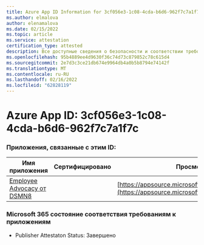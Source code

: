 ```yaml
---
title: Azure App ID Information for 3cf056e3-1c08-4cda-b6d6-962f7c7a1f7c
ms.author: elmalova
author: elenamalova
ms.date: 02/15/2022
ms.topic: article
ms.service: attestation
certification_type: attested
description: Все доступные сведения о безопасности и соответствии требованиям для 3cf056e3-1c08-4cda-b6d6-962f7c7a1f7c.
ms.openlocfilehash: 95b4889ee4d9630f36c74d73c879852c78c615d4
ms.sourcegitcommit: 2e7d3c3ce21db674e9964db4a0b5b8794e74142f
ms.translationtype: MT
ms.contentlocale: ru-RU
ms.lasthandoff: 02/16/2022
ms.locfileid: "62828119"
---
```

# <a name="azure-app-id-3cf056e3-1c08-4cda-b6d6-962f7c7a1f7c"></a>Azure App ID: 3cf056e3-1c08-4cda-b6d6-962f7c7a1f7c


### <a name="apps-associated-with-this-id"></a>Приложения, связанные с этим ID:
| **Имя приложения** | **Сертифицировано** | **Просмотр в AppSource** |
|--------------|---------------|-----------------------|
| [Employee Advocacy от DSMN8](https://docs.microsoft.com/microsoft-365-app-certification/forward/WA200003677) |  | [https://appsource.microsoft.com/product/office/WA200003677](https://appsource.microsoft.com/product/office/WA200003677) |

### <a name="microsoft-365-app-compliance-status"></a>Microsoft 365 состояние соответствия требованиям к приложениям
- Publisher Attestaton Status: Завершено
